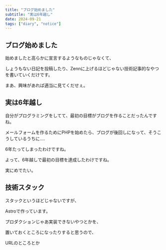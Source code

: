 ```yaml
---
title: "ブログ始めました"
subtitle: "実は6年越し"
date: 2024-09-21
tags: ["diary", "notice"]
---
```


## ブログ始めました

始めましたと高らかに宣言するようなものじゃなくて、

しょうもない日記を投稿したり、Zennに上げるほどじゃない技術記事的なやつを書いていくだけです。

まあ、興味があれば適当に見てくだせぇ。

## 実は6年越し

自分がプログラミングをしてて、最初の目標がブログを作ることだったんですね。

メールフォームを作るためにPHPを始めたら、ブログが後回しになって、そうこうしているうちに....

6年たってしまったわけですね。

よって、6年越しで最初の目標を達成したわけですね。

実にめでたい。

## 技術スタック

スタックというほどじゃないですが、

Astroで作っています。

プロダクションじゃあ実装できないやつとかを、

置いておくところになったりすると思うので、

URLのところとか
